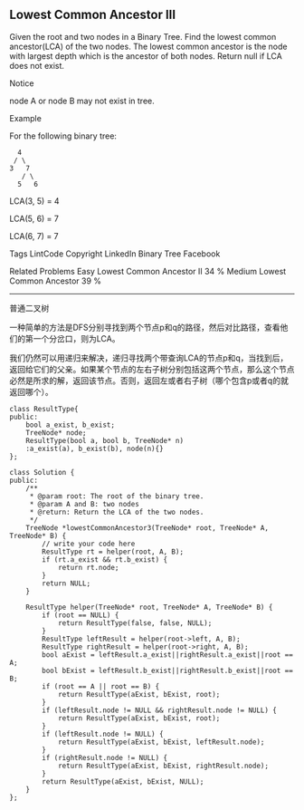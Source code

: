 ## Lowest Common Ancestor III  ##

Given the root and two nodes in a Binary Tree. Find the lowest common ancestor(LCA) of the two nodes.
The lowest common ancestor is the node with largest depth which is the ancestor of both nodes.
Return null if LCA does not exist.

 Notice

node A or node B may not exist in tree.

Example

For the following binary tree:

	  4
	 / \
	3   7
	   / \
	  5   6
LCA(3, 5) = 4

LCA(5, 6) = 7

LCA(6, 7) = 7

Tags 
LintCode Copyright LinkedIn Binary Tree Facebook

Related Problems 
Easy Lowest Common Ancestor II 34 %
Medium Lowest Common Ancestor 39 %

----------
普通二叉树

一种简单的方法是DFS分别寻找到两个节点p和q的路径，然后对比路径，查看他们的第一个分岔口，则为LCA。

我们仍然可以用递归来解决，递归寻找两个带查询LCA的节点p和q，当找到后，返回给它们的父亲。如果某个节点的左右子树分别包括这两个节点，那么这个节点必然是所求的解，返回该节点。否则，返回左或者右子树（哪个包含p或者q的就返回哪个）。

	class ResultType{
	public:
	    bool a_exist, b_exist;
	    TreeNode* node;
	    ResultType(bool a, bool b, TreeNode* n)
	    :a_exist(a), b_exist(b), node(n){}
	};
	
	class Solution {
	public:
	    /**
	     * @param root: The root of the binary tree.
	     * @param A and B: two nodes
	     * @return: Return the LCA of the two nodes.
	     */
	    TreeNode *lowestCommonAncestor3(TreeNode* root, TreeNode* A, TreeNode* B) {
	        // write your code here
	        ResultType rt = helper(root, A, B);
	        if (rt.a_exist && rt.b_exist) {
	            return rt.node;
	        }
	        return NULL;
	    }
	
	    ResultType helper(TreeNode* root, TreeNode* A, TreeNode* B) {
	        if (root == NULL) {
	            return ResultType(false, false, NULL);
	        }
	        ResultType leftResult = helper(root->left, A, B);
	        ResultType rightResult = helper(root->right, A, B);
	        bool aExist = leftResult.a_exist||rightResult.a_exist||root == A;
	        bool bExist = leftResult.b_exist||rightResult.b_exist||root == B;
	        if (root == A || root == B) {
	            return ResultType(aExist, bExist, root);
	        }
	        if (leftResult.node != NULL && rightResult.node != NULL) {
	            return ResultType(aExist, bExist, root);
	        }
	        if (leftResult.node != NULL) {
	            return ResultType(aExist, bExist, leftResult.node);
	        }
	        if (rightResult.node != NULL) {
	            return ResultType(aExist, bExist, rightResult.node);
	        }
	        return ResultType(aExist, bExist, NULL);
	    }
	};